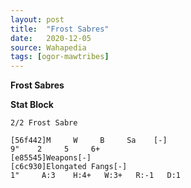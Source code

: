 ```yaml
---
layout: post
title:  "Frost Sabres"
date:   2020-12-05
source: Wahapedia
tags: [ogor-mawtribes]
---
```


**Frost Sabres**

**Stat Block**
```
2/2 Frost Sabre
```

```
[56f442]M     W     B     Sa    [-]
9"    2     5     6+    
[e85545]Weapons[-]
[c6c930]Elongated Fangs[-]
1"     A:3    H:4+   W:3+   R:-1   D:1   
```


